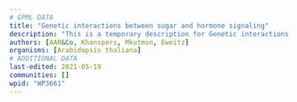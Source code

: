 ```yaml
---
# GPML DATA
title: "Genetic interactions between sugar and hormone signaling"
description: "This is a temporary description for Genetic interactions between sugar and hormone signaling"
authors: [AAR&Co, Khanspers, Mkutmon, Eweitz]
organisms: [Arabidopsis thaliana]
# ADDITIONAL DATA
last-edited: 2021-05-19
communities: []
wpid: "WP3661"
---
```

